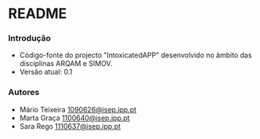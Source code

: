 # README #

### Introdução ###

* Código-fonte do projecto "IntoxicatedAPP" desenvolvido no âmbito das disciplinas ARQAM e SIMOV.
* Versão atual: 0.1

### Autores ###

* Mário Teixeira [1090626@isep.ipp.pt](mailto:1090626@isep.ipp.pt)
* Marta Graça [1100640@isep.ipp.pt](mailto:1100640@isep.ipp.pt)
* Sara Rego [1110637@isep.ipp.pt](mailto:1110637@isep.ipp.pt)

